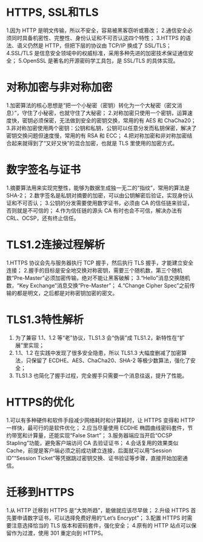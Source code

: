 # HTTPS, SSL和TLS
1.因为 HTTP 是明文传输，所以不安全，容易被黑客窃听或篡改；
2.通信安全必须同时具备机密性、完整性、身份认证和不可否认这四个特性；
3.HTTPS 的语法、语义仍然是 HTTP，但把下层的协议由 TCP/IP 换成了 SSL/TLS；
4.SSL/TLS 是信息安全领域中的权威标准，采用多种先进的加密技术保证通信安全；
5.OpenSSL 是著名的开源密码学工具包，是 SSL/TLS 的具体实现。  

# 对称加密与非对称加密
1.加密算法的核心思想是“把一个小秘密（密钥）转化为一个大秘密（密文消息）”，守住了小秘密，也就守住了大秘密；
2.对称加密只使用一个密钥，运算速度快，密钥必须保密，无法做到安全的密钥交换，常用的有 AES 和 ChaCha20；
3.非对称加密使用两个密钥：公钥和私钥，公钥可以任意分发而私钥保密，解决了密钥交换问题但速度慢，常用的有 RSA 和 ECC；
4.把对称加密和非对称加密结合起来就得到了“又好又快”的混合加密，也就是 TLS 里使用的加密方式。

# 数字签名与证书
1.摘要算法用来实现完整性，能够为数据生成独一无二的“指纹”，常用的算法是 SHA-2；
2.数字签名是私钥对摘要的加密，可以由公钥解密后验证，实现身份认证和不可否认；
3.公钥的分发需要使用数字证书，必须由 CA 的信任链来验证，否则就是不可信的；
4.作为信任链的源头 CA 有时也会不可信，解决办法有 CRL、OCSP，还有终止信任。

# TLS1.2连接过程解析
1.HTTPS 协议会先与服务器执行 TCP 握手，然后执行 TLS 握手，才能建立安全连接；
2.握手的目标是安全地交换对称密钥，需要三个随机数，第三个随机数“Pre-Master”必须加密传输，绝对不能让黑客破解；
3.“Hello”消息交换随机数，“Key Exchange”消息交换“Pre-Master”；
4.“Change Cipher Spec”之前传输的都是明文，之后都是对称密钥加密的密文。

# TLS1.3特性解析
1. 为了兼容 1.1、1.2 等“老”协议，TLS1.3 会“伪装”成 TLS1.2，新特性在“扩展”里实现；
2. 1.1、1.2 在实践中发现了很多安全隐患，所以 TLS1.3 大幅度删减了加密算法，只保留了 ECDHE、AES、ChaCha20、SHA-2 等极少数算法，强化了安全；
3. TLS1.3 也简化了握手过程，完全握手只需要一个消息往返，提升了性能。

# HTTPS的优化
1.可以有多种硬件和软件手段减少网络耗时和计算耗时，让 HTTPS 变得和 HTTP 一样快，最可行的是软件优化；
2.应当尽量使用 ECDHE 椭圆曲线密码套件，节约带宽和计算量，还能实现“False Start”；
3.服务器端应当开启“OCSP Stapling”功能，避免客户端访问 CA 去验证证书；
4.会话复用的效果类似 Cache，前提是客户端必须之前成功建立连接，后面就可以用“Session ID”“Session Ticket”等凭据跳过密钥交换、证书验证等步骤，直接开始加密通信。

# 迁移到HTTPS
1.从 HTTP 迁移到 HTTPS 是“大势所趋”，能做就应该尽早做；
2.升级 HTTPS 首先要申请数字证书，可以选择免费好用的“Let’s Encrypt”；
3.配置 HTTPS 时需要注意选择恰当的 TLS 版本和密码套件，强化安全；
4.原有的 HTTP 站点可以保留作为过渡，使用 301 重定向到 HTTPS。 